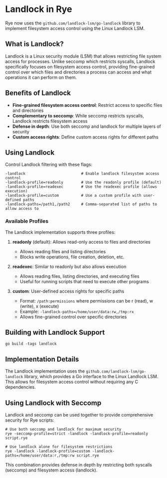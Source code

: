 # Landlock in Rye

Rye now uses the `github.com/landlock-lsm/go-landlock` library to implement filesystem access control using the Linux Landlock LSM.

## What is Landlock?

Landlock is a Linux security module (LSM) that allows restricting file system access for processes. Unlike seccomp which restricts syscalls, Landlock specifically focuses on filesystem access control, providing fine-grained control over which files and directories a process can access and what operations it can perform on them.

## Benefits of Landlock

- **Fine-grained filesystem access control**: Restrict access to specific files and directories
- **Complementary to seccomp**: While seccomp restricts syscalls, Landlock restricts filesystem access
- **Defense in depth**: Use both seccomp and landlock for multiple layers of security
- **Custom access rights**: Define custom access rights for different paths

## Using Landlock

Control Landlock filtering with these flags:

```
-landlock                         # Enable landlock filesystem access control
-landlock-profile=readonly        # Use the readonly profile (default)
-landlock-profile=readexec        # Use the readexec profile (allows execution)
-landlock-profile=custom          # Use a custom profile with user-defined paths
-landlock-paths=/path1,/path2     # Comma-separated list of paths to allow access to
```

### Available Profiles

The Landlock implementation supports three profiles:

1. **readonly** (default): Allows read-only access to files and directories
   - Allows reading files and listing directories
   - Blocks write operations, file creation, deletion, etc.

2. **readexec**: Similar to readonly but also allows execution
   - Allows reading files, listing directories, and executing files
   - Useful for running scripts that need to execute other programs

3. **custom**: User-defined access rights for specific paths
   - Format: `/path:permissions` where permissions can be r (read), w (write), x (execute)
   - Example: `-landlock-paths=/home/user/data:rw,/tmp:rx`
   - Allows fine-grained control over specific directories

## Building with Landlock Support

```
go build -tags landlock
```

## Implementation Details

The Landlock implementation uses the `github.com/landlock-lsm/go-landlock` library, which provides a Go interface to the Linux Landlock LSM. This allows for filesystem access control without requiring any C dependencies.

## Using Landlock with Seccomp

Landlock and seccomp can be used together to provide comprehensive security for Rye scripts:

```
# Use both seccomp and landlock for maximum security
rye -seccomp-profile=strict -landlock -landlock-profile=readonly script.rye

# Use landlock alone for filesystem restrictions
rye -landlock -landlock-profile=custom -landlock-paths=/home/user/data:r,/tmp:rw script.rye
```

This combination provides defense in depth by restricting both syscalls (seccomp) and filesystem access (landlock).
